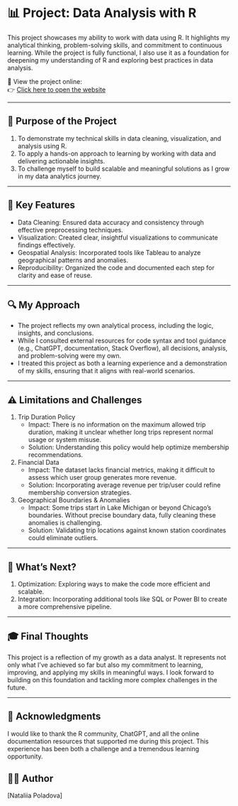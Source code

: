 # 📊 Project: Data Analysis with R  

This project showcases my ability to work with data using R. It highlights my analytical thinking, problem-solving skills, and commitment to continuous learning. While the project is fully functional, I also use it as a foundation for deepening my understanding of R and exploring best practices in data analysis.  

🚀 View the project online:  
👉 [Click here to open the website](https://natapola.github.io/Cyclistic-Project-Google-Data-Analytics/)

---

## 🎯 Purpose of the Project  
1. To demonstrate my technical skills in data cleaning, visualization, and analysis using R.  
2. To apply a hands-on approach to learning by working with data and delivering actionable insights.  
3. To challenge myself to build scalable and meaningful solutions as I grow in my data analytics journey.  

---

## 🔑 Key Features  
- Data Cleaning: Ensured data accuracy and consistency through effective preprocessing techniques.  
- Visualization: Created clear, insightful visualizations to communicate findings effectively.  
- Geospatial Analysis: Incorporated tools like Tableau to analyze geographical patterns and anomalies.  
- Reproducibility: Organized the code and documented each step for clarity and ease of reuse.  

---

## 🔍 My Approach  
- The project reflects my own analytical process, including the logic, insights, and conclusions.  
- While I consulted external resources for code syntax and tool guidance (e.g., ChatGPT, documentation, Stack Overflow), all decisions, analysis, and problem-solving were my own.  
- I treated this project as both a learning experience and a demonstration of my skills, ensuring that it aligns with real-world scenarios.  

---

## ⚠️ Limitations and Challenges  
1. Trip Duration Policy  
   - Impact: There is no information on the maximum allowed trip duration, making it unclear whether long trips represent normal usage or system misuse.  
   - Solution: Understanding this policy would help optimize membership recommendations.   
2. Financial Data  
   - Impact: The dataset lacks financial metrics, making it difficult to assess which user group generates more revenue.  
   - Solution: Incorporating average revenue per trip/user could refine membership conversion strategies.   
3. Geographical Boundaries & Anomalies  
   - Impact: Some trips start in Lake Michigan or beyond Chicago’s boundaries. Without precise boundary data, fully cleaning these anomalies is challenging.  
   - Solution: Validating trip locations against known station coordinates could eliminate outliers.     

---

## 🔮 What’s Next?  
1. Optimization: Exploring ways to make the code more efficient and scalable.  
2. Integration: Incorporating additional tools like SQL or Power BI to create a more comprehensive pipeline.  
  
---

## 🎓 Final Thoughts  
This project is a reflection of my growth as a data analyst. It represents not only what I’ve achieved so far but also my commitment to learning, improving, and applying my skills in meaningful ways. I look forward to building on this foundation and tackling more complex challenges in the future.  

---

## 🙌 Acknowledgments  
I would like to thank the R community, ChatGPT, and all the online documentation resources that supported me during this project. This experience has been both a challenge and a tremendous learning opportunity.  


## 👩‍💻 Author  
[Nataliia Poladova]
